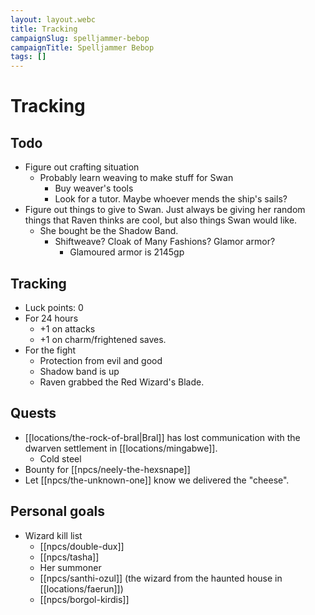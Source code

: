 ```yaml
---
layout: layout.webc
title: Tracking
campaignSlug: spelljammer-bebop
campaignTitle: Spelljammer Bebop
tags: []
---
```

# Tracking
## Todo

- Figure out crafting situation
	- Probably learn weaving to make stuff for Swan
		- Buy weaver's tools
		- Look for a tutor. Maybe whoever mends the ship's sails?
- Figure out things to give to Swan. Just always be giving her random things that Raven thinks are cool, but also things Swan would like.
	- She bought be the Shadow Band.
		- Shiftweave? Cloak of Many Fashions? Glamor armor?
			- Glamoured armor is 2145gp
## Tracking

- Luck points: 0
- For 24 hours
	- +1 on attacks
	- +1 on charm/frightened saves.
- For the fight
	- Protection from evil and good
	- Shadow band is up
	- Raven grabbed the Red Wizard's Blade.
## Quests

- [[locations/the-rock-of-bral|Bral]] has lost communication with the dwarven settlement in [[locations/mingabwe]].
	- Cold steel
- Bounty for [[npcs/neely-the-hexsnape]]
- Let [[npcs/the-unknown-one]] know we delivered the "cheese".
## Personal goals

- Wizard kill list
	- [[npcs/double-dux]]
	- [[npcs/tasha]]
	- Her summoner
	- [[npcs/santhi-ozul]] (the wizard from the haunted house in [[locations/faerun]])
	- [[npcs/borgol-kirdis]]
